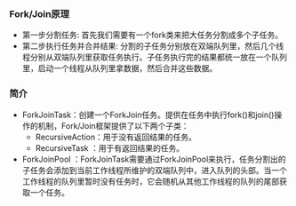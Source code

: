 ### Fork/Join原理
- 第一步分割任务: 首先我们需要有一个fork类来把大任务分割成多个子任务。
- 第二步执行任务并合并结果: 分割的子任务分别放在双端队列里，然后几个线程分别从双端队列里获取任务执行。子任务执行完的结果都统一放在一个队列里，启动一个线程从队列里拿数据，然后合并这些数据。

### 简介
- ForkJoinTask：创建一个ForkJoin任务。提供在任务中执行fork()和join()操作的机制，Fork/Join框架提供了以下两个子类： 
  - RecursiveAction：用于没有返回结果的任务。
  - RecursiveTask ：用于有返回结果的任务。
- ForkJoinPool ：ForkJoinTask需要通过ForkJoinPool来执行，任务分割出的子任务会添加到当前工作线程所维护的双端队列中，进入队列的头部。当一个工作线程的队列里暂时没有任务时，它会随机从其他工作线程的队列的尾部获取一个任务。